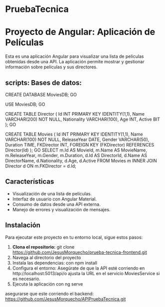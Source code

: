 # PruebaTecnica

# Proyecto de Angular: Aplicación de Películas

Esta es una aplicación Angular para visualizar una lista de películas obtenidas desde una API. La aplicación permite mostrar y gestionar información sobre películas y sus directores.

## scripts: Bases de datos:
CREATE DATABASE MoviesDB;
GO

USE MoviesDB;
GO

CREATE TABLE Director (
    Id INT PRIMARY KEY IDENTITY(1,1), 
    Name VARCHAR(200) NOT NULL,
    Nationality VARCHAR(100),
    Age INT,
    Active BIT
);
GO

CREATE TABLE Movies (
    Id INT PRIMARY KEY IDENTITY(1,1), 
    Name VARCHAR(100) NOT NULL,
    ReleaseYear DATE,
    Gender VARCHAR(50),
    Duration TIME,
    FKDirector INT,
    FOREIGN KEY (FKDirector) REFERENCES Director(Id)
);
GO
SELECT 
    m.Id AS MovieId,
    m.Name AS MovieName,
    m.ReleaseYear,
    m.Gender,
    m.Duration,
    d.Id AS DirectorId,
    d.Name AS DirectorName,
    d.Nationality,
    d.Age,
    d.Active
FROM 
    Movies m
INNER JOIN 
    Director d
ON 
    m.FKDirector = d.Id;

## Características

- Visualización de una lista de películas.
- Interfaz de usuario con Angular Material.
- Consumo de datos desde una API externa.
- Manejo de errores y visualización de mensajes.

## Instalación

Para ejecutar este proyecto en tu entorno local, sigue estos pasos:

1. **Clona el repositorio:**
   git clone https://github.com/JesusMorquecho/prueba-tecnica-frontend.git
2. Navega al directorio del proyecto
3. Instala las dependencias: con npm install
4. Configura el entorno:
Asegúrate de que la API esté corriendo en http://localhost:5013/api/o ajusta la URL en el servicio MoviesService si es necesario.
5. Ejecuta la aplicación con ng serve

asegurarse que este corriendo el backend: https://github.com/JesusMorquecho/APIPruebaTecnica.git
